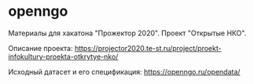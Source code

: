 # openngo
Материалы для хакатона "Прожектор 2020". Проект "Открытые НКО".

Описание проекта: https://projector2020.te-st.ru/project/proekt-infokultury-proekta-otkrytye-nko/

Исходный датасет и его спецификация: https://openngo.ru/opendata/
